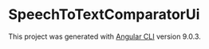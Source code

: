 # SpeechToTextComparatorUi

This project was generated with [Angular CLI](https://github.com/angular/angular-cli) version 9.0.3.
